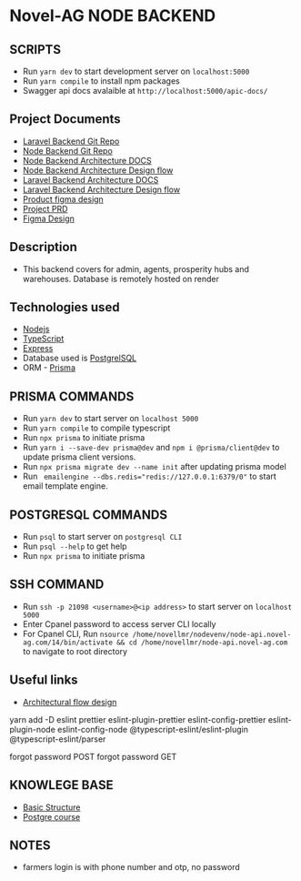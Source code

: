 # Novel-AG NODE BACKEND
## SCRIPTS
- Run `yarn dev` to start development server on `localhost:5000`
- Run `yarn compile` to install npm packages 
- Swagger api docs avalaible at `http://localhost:5000/apic-docs/`

## Project Documents
- [Laravel Backend Git Repo](https://github.com/farmzoneAfrica/novelag-backend-laravel)
- [Node Backend Git Repo](https://github.com/farmzoneAfrica/novel-ag_nodejs-backend)
- [Node Backend Architecture DOCS](https://docs.google.com/document/d/1o2uLy9BA9Yc57XKeMF2nVCALDkjJWe77/edit)
- [Node Backend Architecture Design flow](https://www.figma.com/file/hE7ScAVxcm89YdVl4KChFH/NOVEL-AG---Architectural-Flow-(Copy)?node-id=107-906&t=RksMuW7sZpOMCw8P-0)
- [Laravel Backend Architecture DOCS]()
- [Laravel Backend Architecture Design flow](https://www.figma.com/file/AaotjepvjFYeakLuc45gBc/NOVEL-AG---Architectural-Flow?node-id=0-1&t=2i8hHbTVFFLejqFe-0)
- [Product figma design](https://www.figma.com/file/1kcasSQ5fhD8SzcpsJRYfj/Novel-AG-Product?node-id=31-1370&t=1ErRkkydf9KI8Xcd-0)
- [Project PRD](https://docs.google.com/document/d/1lhtOI0dCOpxuPP0Xul52QdipjiUnPFV9AK47cimLidY/edit)
- [Figma Design](https://www.figma.com/file/1kcasSQ5fhD8SzcpsJRYfj/Novel-AG-Product?node-id=0-1&t=eHjkXUL2wuJ6dKLO-0)
## Description
- This backend covers for admin, agents, prosperity hubs and warehouses. Database is remotely hosted on render

## Technologies used
- [Nodejs](https://nodejs.org/en/) 
- [TypeScript](https://www.typescriptlang.org/docs/) 
- [Express](https://expressjs.com/) 
- Database used is [PostgrelSQL](https://www.postgresql.org/)
- ORM - [Prisma](http://prisma.io/)


## PRISMA COMMANDS
- Run `yarn dev` to start server on `localhost 5000`
- Run `yarn compile` to compile typescript
- Run `npx prisma` to initiate prisma
- Run `yarn i --save-dev prisma@dev` and  `npm i @prisma/client@dev` to update prisma client versions.
- Run `npx prisma migrate dev --name init` after updating prisma model 
- Run ` emailengine --dbs.redis="redis://127.0.0.1:6379/0"` to start email template engine. 
## POSTGRESQL COMMANDS
- Run `psql` to start server on `postgresql CLI`
- Run `psql --help` to get help
- Run `npx prisma` to initiate prisma

## SSH COMMAND
- Run `ssh -p 21098 <username>@<ip address>` to start server on `localhost 5000`
- Enter Cpanel password to access server CLI locally
- For Cpanel CLI, Run `nsource /home/novellmr/nodevenv/node-api.novel-ag.com/14/bin/activate && cd /home/novellmr/node-api.novel-ag.com` to navigate to root directory


## Useful links
- [Architectural flow design](https://www.figma.com/file/hE7ScAVxcm89YdVl4KChFH/NOVEL-AG---Architectural-Flow-(Copy)?node-id=107%3A906&t=aFli1Iz6SZQkxSmF-0)

yarn add -D eslint prettier eslint-plugin-prettier eslint-config-prettier eslint-plugin-node eslint-config-node @typescript-eslint/eslint-plugin @typescript-eslint/parser

forgot password POST
forgot password GET

## KNOWLEGE BASE
- [Basic Structure](https://codevoweb.com/crud-api-node-prisma-postgresql-reset-password/#:~:text=To%20reset%20the%20password%2C%20the,token%20to%20the%20user's%20email.)
- [Postgre course](https://www.youtube.com/watch?v=qw--VYLpxG4&t=14295s)


## NOTES
- farmers login is with phone number and otp, no password